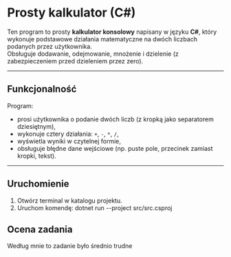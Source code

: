 # Prosty kalkulator (C#)

Ten program to prosty **kalkulator konsolowy** napisany w języku **C#**, który wykonuje podstawowe działania matematyczne na dwóch liczbach podanych przez użytkownika.  
Obsługuje dodawanie, odejmowanie, mnożenie i dzielenie (z zabezpieczeniem przed dzieleniem przez zero).

---

## Funkcjonalność

Program:

- prosi użytkownika o podanie dwóch liczb (z kropką jako separatorem dziesiętnym),
- wykonuje cztery działania: `+`, `-`, `*`, `/`,
- wyświetla wyniki w czytelnej formie,
- obsługuje błędne dane wejściowe (np. puste pole, przecinek zamiast kropki, tekst).

---

## Uruchomienie

1. Otwórz terminal w katalogu projektu.
2. Uruchom komendę:
   dotnet run --project src/src.csproj

## Ocena zadania

Według mnie to zadanie było średnio trudne
